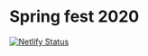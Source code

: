 # Spring fest 2020

[![Netlify Status](https://api.netlify.com/api/v1/badges/3ccc8e58-bd33-45ab-97ef-4c4bd21d8f55/deploy-status)](https://app.netlify.com/sites/spring-fest-2020/deploys)